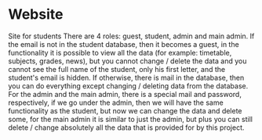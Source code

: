 # Website
Site for students
There are 4 roles: guest, student, admin and main admin. If the email is not in the student database, then it becomes a guest, in the functionality it is possible to view all the data (for example: timetable, subjects, grades, news), but you cannot change / delete the data and you cannot see the full name of the student, only his first letter, and the student's email is hidden. If otherwise, there is mail in the database, then you can do everything except changing / deleting data from the database. For the admin and the main admin, there is a special mail and password, respectively, if we go under the admin, then we will have the same functionality as the student, but now we can change the data and delete some, for the main admin it is similar to just the admin, but plus you can still delete / change absolutely all the data that is provided for by this project.
